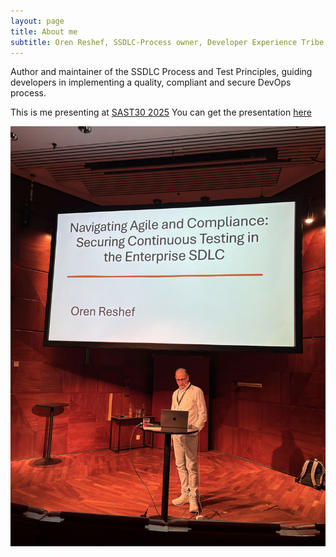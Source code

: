 ```yaml
---
layout: page
title: About me
subtitle: Oren Reshef, SSDLC-Process owner, Developer Experience Tribe
---
```


Author and maintainer of the SSDLC Process and Test Principles, guiding developers in implementing a quality, compliant and secure DevOps process.

This is me presenting at [SAST30 2025](https://sast30.confetti.events/)
You can get the presentation [here](/assets/downloads/SAST-2025-Oren.pdf)

![My 2025 SAST Presentation](/assets/img/Oren_SAST30.jpg)


